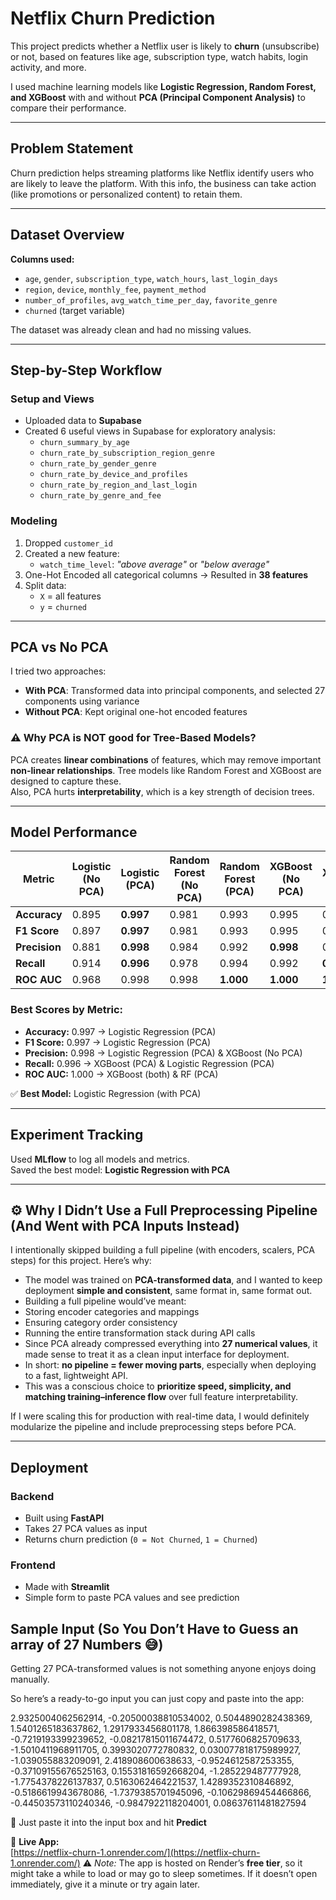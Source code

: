 #  Netflix Churn Prediction

This project predicts whether a Netflix user is likely to **churn** (unsubscribe) or not, based on features like age, subscription type, watch habits, login activity, and more.  

I used machine learning models like **Logistic Regression, Random Forest, and XGBoost** with and without **PCA (Principal Component Analysis)** to compare their performance.

---
##  Problem Statement

Churn prediction helps streaming platforms like Netflix identify users who are likely to leave the platform. With this info, the business can take action (like promotions or personalized content) to retain them.

---
##  Dataset Overview

**Columns used:**
- `age`, `gender`, `subscription_type`, `watch_hours`, `last_login_days`  
- `region`, `device`, `monthly_fee`, `payment_method`  
- `number_of_profiles`, `avg_watch_time_per_day`, `favorite_genre`  
- `churned` (target variable)

 The dataset was already clean and had no missing values.

---
##  Step-by-Step Workflow

### Setup and Views  
- Uploaded data to **Supabase**  
- Created 6 useful views in Supabase for exploratory analysis:
  - `churn_summary_by_age`
  - `churn_rate_by_subscription_region_genre`
  - `churn_rate_by_gender_genre`
  - `churn_rate_by_device_and_profiles`
  - `churn_rate_by_region_and_last_login`
  - `churn_rate_by_genre_and_fee`

###  Modeling  
1. Dropped `customer_id`  
2. Created a new feature:
   - `watch_time_level`: *"above average"* or *"below average"*
3. One-Hot Encoded all categorical columns → Resulted in **38 features**
4. Split data:
   - `X` = all features  
   - `y` = `churned`

---

##  PCA vs No PCA

I tried two approaches:
- **With PCA**: Transformed data into principal components, and selected 27 components using variance  
- **Without PCA**: Kept original one-hot encoded features

### ⚠️ Why PCA is NOT good for Tree-Based Models?
PCA creates **linear combinations** of features, which may remove important **non-linear relationships**. Tree models like Random Forest and XGBoost are designed to capture these.  
Also, PCA hurts **interpretability**, which is a key strength of decision trees.

---

##  Model Performance

| Metric     | Logistic (No PCA) | Logistic (PCA) | Random Forest (No PCA) | Random Forest (PCA) | XGBoost (No PCA) | XGBoost (PCA) |
|------------|------------------|----------------|--------------------------|----------------------|------------------|----------------|
| **Accuracy**   | 0.895            | **0.997**      | 0.981                    | 0.993                | 0.995            | 0.995          |
| **F1 Score**   | 0.897            | **0.997**      | 0.981                    | 0.993                | 0.995            | 0.995          |
| **Precision**  | 0.881            | **0.998**      | 0.984                    | 0.992                | **0.998**        | 0.994          |
| **Recall**     | 0.914            | **0.996**      | 0.978                    | 0.994                | 0.992            | **0.996**      |
| **ROC AUC**    | 0.968            | 0.998          | 0.998                    | **1.000**            | **1.000**        | **1.000**      |

###  Best Scores by Metric:
- **Accuracy:** 0.997 → Logistic Regression (PCA)  
- **F1 Score:** 0.997 → Logistic Regression (PCA)  
- **Precision:** 0.998 → Logistic Regression (PCA) & XGBoost (No PCA)  
- **Recall:** 0.996 → XGBoost (PCA) & Logistic Regression (PCA)  
- **ROC AUC:** 1.000 → XGBoost (both) & RF (PCA)

✅ **Best Model:** Logistic Regression (with PCA)

---

##  Experiment Tracking

Used **MLflow** to log all models and metrics.  
Saved the best model: **Logistic Regression with PCA**

---

## ⚙️ Why I Didn’t Use a Full Preprocessing Pipeline (And Went with PCA Inputs Instead)

I intentionally skipped building a full pipeline (with encoders, scalers, PCA steps) for this project. Here’s why:

-  The model was trained on **PCA-transformed data**, and I wanted to keep deployment **simple and consistent**, same format in, same format out.
-  Building a full pipeline would’ve meant:
  - Storing encoder categories and mappings
  - Ensuring category order consistency
  - Running the entire transformation stack during API calls
-  Since PCA already compressed everything into **27 numerical values**, it made sense to treat it as a clean input interface for deployment.
-  In short: **no pipeline = fewer moving parts**, especially when deploying to a fast, lightweight API.
-  This was a conscious choice to **prioritize speed, simplicity, and matching training–inference flow** over full feature interpretability.

If I were scaling this for production with real-time data, I would definitely modularize the pipeline and include preprocessing steps before PCA.

---

##  Deployment

###  Backend
- Built using **FastAPI**
- Takes 27 PCA values as input
- Returns churn prediction (`0 = Not Churned`, `1 = Churned`)

###  Frontend
- Made with **Streamlit**
- Simple form to paste PCA values and see prediction

##  Sample Input (So You Don’t Have to Guess an array of 27 Numbers 😅)

Getting 27 PCA-transformed values is not something anyone enjoys doing manually.

So here’s a ready-to-go input you can just copy and paste into the app:

2.9325004062562914, -0.20500038810534002, 0.5044890282438369, 1.5401265183637862, 1.2917933456801178, 1.866398586418571, -0.7219193399239652, -0.08217815011674472, 0.5177606825709633, -1.5010411968911705, 0.3993020772780832, 0.030077818175989927, -1.039055883209091, 2.418908600638633, -0.9524612587253355, -0.37109155676525163, 0.15531816592668204, -1.285229487777928, -1.7754378226137837, 0.5163062464221537, 1.4289352310846892, -0.5186619943678086, -1.7379385701945096, -0.10629869454466866, -0.44503573110240346, -0.9847922118204001, 0.08637611481827594



📌 Just paste it into the input box and hit **Predict**

🔗 **Live App:**  
[https://netflix-churn-1.onrender.com/](https://netflix-churn-1.onrender.com/)
⚠️ *Note:* The app is hosted on Render’s **free tier**, so it might take a while to load or may go to sleep sometimes. If it doesn’t open immediately, give it a minute or try again later.
